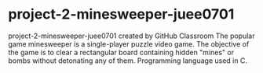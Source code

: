 # project-2-minesweeper-juee0701
project-2-minesweeper-juee0701 created by GitHub Classroom
The popular game minesweeper  is a single-player puzzle video game. The objective of the game is to clear a rectangular board containing hidden "mines" or bombs without detonating any of them. Programming language used in C.

